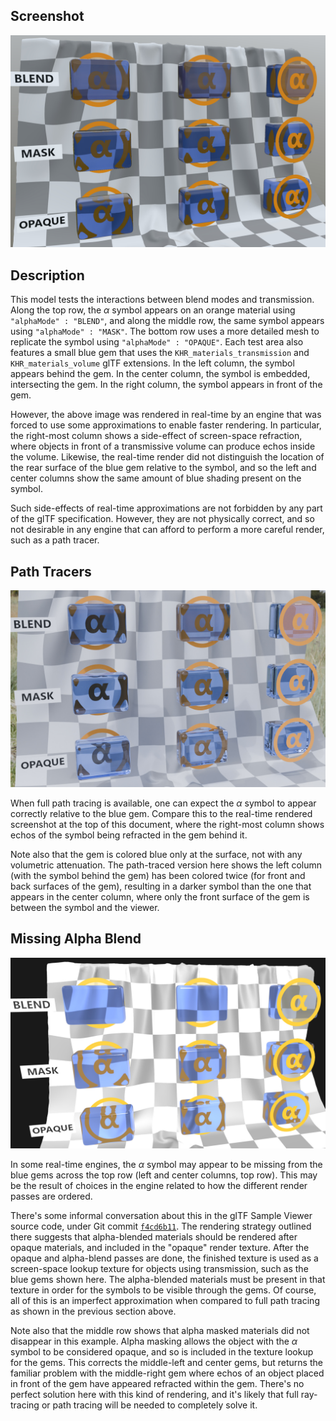 ## Screenshot

![screenshot](screenshot/screenshot-large.jpg)

## Description

This model tests the interactions between blend modes and transmission.  Along the top row, the $\alpha$ symbol appears on an orange material using `"alphaMode" : "BLEND"`, and along the middle row, the same symbol appears using `"alphaMode" : "MASK"`.  The bottom row uses a more detailed mesh to replicate the symbol using `"alphaMode" : "OPAQUE"`. Each test area also features a small blue gem that uses the `KHR_materials_transmission` and `KHR_materials_volume` glTF extensions.  In the left column, the symbol appears behind the gem.  In the center column, the symbol is embedded, intersecting the gem.  In the right column, the symbol appears in front of the gem.

However, the above image was rendered in real-time by an engine that was forced to use some approximations to enable faster rendering.  In particular, the right-most column shows a side-effect of screen-space refraction, where objects in front of a transmissive volume can produce echos inside the volume.  Likewise, the real-time render did not distinguish the location of the rear surface of the blue gem relative to the symbol, and so the left and center columns show the same amount of blue shading present on the symbol.

Such side-effects of real-time approximations are not forbidden by any part of the glTF specification.  However, they are not physically correct, and so not desirable in any engine that can afford to perform a more careful render, such as a path tracer.

## Path Tracers

![path-traced screenshot](screenshot/path-traced.jpg)

When full path tracing is available, one can expect the $\alpha$ symbol to appear correctly relative to the blue gem.  Compare this to the real-time rendered screenshot at the top of this document, where the right-most column shows echos of the symbol being refracted in the gem behind it.

Note also that the gem is colored blue only at the surface, not with any volumetric attenuation. The path-traced version here shows the left column (with the symbol behind the gem) has been colored twice (for front and back surfaces of the gem), resulting in a darker symbol than the one that appears in the center column, where only the front surface of the gem is between the symbol and the viewer.

## Missing Alpha Blend

![missing alpha blend screenshot](screenshot/missing-blend.jpg)

In some real-time engines, the $\alpha$ symbol may appear to be missing from the blue gems across the top row (left and center columns, top row).  This may be the result of choices in the engine related to how the different render passes are ordered.

There's some informal conversation about this in the glTF Sample Viewer source code, under Git commit [`f4cd6b11`](https://github.com/KhronosGroup/glTF-Sample-Viewer/commit/f4cd6b11de9787db0cd35c06dfa46be7b5440aab).  The rendering strategy outlined there suggests that alpha-blended materials should be rendered after opaque materials, and included in the "opaque" render texture.  After the opaque and alpha-blend passes are done, the finished texture is used as a screen-space lookup texture for objects using transmission, such as the blue gems shown here.  The alpha-blended materials must be present in that texture in order for the symbols to be visible through the gems.  Of course, all of this is an imperfect approximation when compared to full path tracing as shown in the previous section above.

Note also that the middle row shows that alpha masked materials did not disappear in this example.  Alpha masking allows the object with the $\alpha$ symbol to be considered opaque, and so is included in the texture lookup for the gems.  This corrects the middle-left and center gems, but returns the familiar problem with the middle-right gem where echos of an object placed in front of the gem have appeared refracted within the gem.  There's no perfect solution here with this kind of rendering, and it's likely that full ray-tracing or path tracing will be needed to completely solve it.
